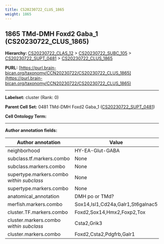 ```yaml
---
title: CS20230722_CLUS_1865
weight: 1865
---
```

## 1865 TMd-DMH Foxd2 Gaba_1 (CS20230722_CLUS_1865)
<b>Hierarchy: </b>
[CS20230722_CLAS_12](../CS20230722_CLAS_12) >
[CS20230722_SUBC_105](../CS20230722_SUBC_105) >
[CS20230722_SUPT_0481](../CS20230722_SUPT_0481) >
[CS20230722_CLUS_1865](../CS20230722_CLUS_1865)

**PURL:** [https://purl.brain-bican.org/taxonomy/CCN20230722/CS20230722_CLUS_1865](https://purl.brain-bican.org/taxonomy/CCN20230722/CS20230722_CLUS_1865)

---


**Labelset:** cluster (Rank: 0)

**Parent Cell Set:** 0481 TMd-DMH Foxd2 Gaba_1 ([CS20230722_SUPT_0481](../CS20230722_SUPT_0481))



**Cell Ontology Term:** 

[MARKER GENES.]: #


---

[TRANSFERRED ANNOTATIONS.]: #


[AUTHOR ANNOTATION FIELDS.]: #


**Author annotation fields:**

| Author annotation | Value |
|-------------------|-------|
|neighborhood|HY-EA-Glut-GABA|
|subclass.tf.markers.combo|None|
|subclass.markers.combo|None|
|supertype.markers.combo _within subclass_|None|
|supertype.markers.combo|None|
|anatomical_annotation|DMH po or TMd?|
|merfish.markers.combo|Sox14,Isl1,Cd24a,Galr1,St6galnac5|
|cluster.TF.markers.combo|Foxd2,Sox14,Hmx2,Foxp2,Tox|
|cluster.markers.combo _within subclass_|Csta2,Grik3|
|cluster.markers.combo|Foxd2,Csta2,Pdgfrb,Galr1|
